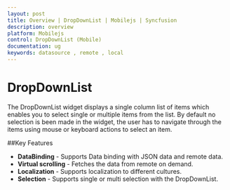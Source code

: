 ```yaml
---
layout: post
title: Overview | DropDownList | Mobilejs | Syncfusion
description: overview
platform: Mobilejs
control: DropDownList (Mobile)
documentation: ug
keywords: datasource , remote , local
---
```

# DropDownList

The DropDownList widget displays a single column list of items which enables you to select single or multiple items from the list. By default no selection is been made in the widget, the user has to navigate through the items using mouse or keyboard actions to select an item.

##Key Features

* **DataBinding** - Supports Data binding with JSON data and remote data.  
* **Virtual scrolling** - Fetches the data from remote on demand. 
* **Localization** - Supports localization to different cultures.
* **Selection** - Supports single or multi selection with the DropDownList.




